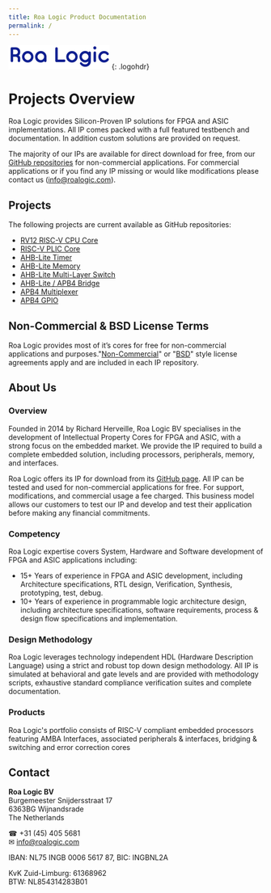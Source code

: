 ```yaml
---
title: Roa Logic Product Documentation
permalink: /
---
```


![RoaLogic](assets/img/RoaLogicHeader.png)
{: .logohdr}

# Projects Overview

Roa Logic provides Silicon-Proven IP solutions for FPGA and ASIC implementations. All IP comes packed with a full featured testbench and documentation. In addition custom solutions are provided on request.

The majority of our IPs are available for direct download for free, from our [GitHub repositories](https://github.com/roalogic) for non-commercial applications. For commercial applications or if you find any IP missing or would like modifications please contact us (info@roalogic.com).

## Projects

The following projects are current available as GitHub repositories:

- [RV12 RISC-V CPU Core](https://roalogic.github.io/RV12)
- [RISC-V PLIC Core](https://roalogic.github.io/plic)
- [AHB-Lite Timer](https://roalogic.github.io/ahb3lite_timer)
- [AHB-Lite Memory](https://roalogic.github.io/ahb3lite_memory)
- [AHB-Lite Multi-Layer Switch](https://roalogic.github.io/ahb3lite_interconnect)
- [AHB-Lite / APB4 Bridge](https://roalogic.github.io/ahb3lite_apb_bridge)
- [APB4 Multiplexer](https://roalogic.github.io/apb4_mux)
- [APB4 GPIO](https://roalogic.github.io/apb4_gpio)

## Non-Commercial & BSD License Terms

Roa Logic provides most of it’s cores for free for non-commercial applications and purposes."[Non-Commercial](/license_nc)" or "[BSD](/license_bsd)" style license agreements apply and are included in each IP repository.

## About Us

### Overview

Founded in 2014 by Richard Herveille, Roa Logic BV specialises in the development of Intellectual Property Cores for FPGA and ASIC, with a strong focus on the embedded market. We provide the IP required to build a complete embedded solution, including processors, peripherals, memory, and interfaces.

Roa Logic offers its IP for download from its [GitHub page](https://github.com/RoaLogic). All IP can be tested and used for non-commercial applications for free. For support, modifications, and commercial usage a fee charged. This business model allows our customers to test our IP and develop and test their application before making any financial commitments.

### Competency

Roa Logic expertise covers System, Hardware and Software development of FPGA and ASIC applications including:

  * 15+ Years of experience in FPGA and ASIC development, including Architecture specifications, RTL design, Verification, Synthesis, prototyping, test, debug.
  * 10+ Years of experience in programmable logic architecture design, including architecture specifications, software requirements, process & design flow specifications and implementation.

### Design Methodology

Roa Logic leverages technology independent HDL (Hardware Description Language) using a strict and robust top down design methodology. All IP is simulated at behavioral and gate levels and are provided with methodology scripts, exhaustive standard compliance verification suites and complete documentation.

### Products

Roa Logic's portfolio consists of RISC-V compliant embedded processors featuring AMBA Interfaces, associated peripherals & interfaces, bridging & switching and error correction cores

## Contact

**Roa Logic BV**  
Burgemeester Snijdersstraat 17  
6363BG Wijnandsrade  
The Netherlands

☎︎ +31 (45) 405 5681  
✉︎  info@roalogic.com

IBAN: NL75 INGB 0006 5617 87, BIC: INGBNL2A

KvK Zuid-Limburg: 61368962  
BTW: NL854314283B01
